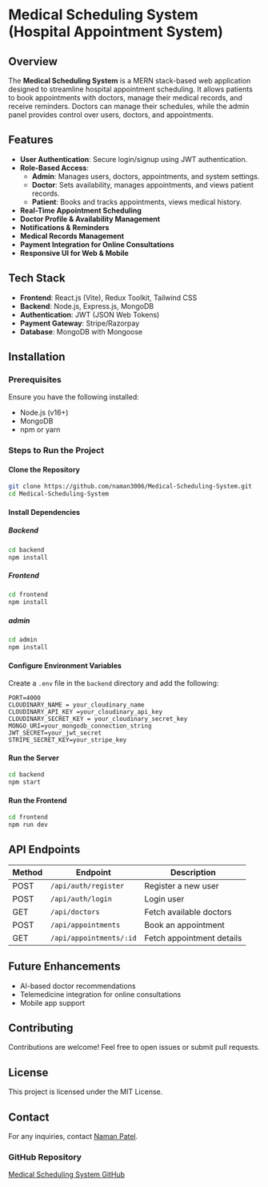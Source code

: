 # Medical Scheduling System (Hospital Appointment System)

## Overview
The **Medical Scheduling System** is a MERN stack-based web application designed to streamline hospital appointment scheduling. It allows patients to book appointments with doctors, manage their medical records, and receive reminders. Doctors can manage their schedules, while the admin panel provides control over users, doctors, and appointments.

## Features
- **User Authentication**: Secure login/signup using JWT authentication.
- **Role-Based Access**:
  - **Admin**: Manages users, doctors, appointments, and system settings.
  - **Doctor**: Sets availability, manages appointments, and views patient records.
  - **Patient**: Books and tracks appointments, views medical history.
- **Real-Time Appointment Scheduling**
- **Doctor Profile & Availability Management**
- **Notifications & Reminders**
- **Medical Records Management**
- **Payment Integration for Online Consultations**
- **Responsive UI for Web & Mobile**

## Tech Stack
- **Frontend**: React.js (Vite), Redux Toolkit, Tailwind CSS
- **Backend**: Node.js, Express.js, MongoDB
- **Authentication**: JWT (JSON Web Tokens)
- **Payment Gateway**: Stripe/Razorpay
- **Database**: MongoDB with Mongoose

## Installation

### Prerequisites
Ensure you have the following installed:
- Node.js (v16+)
- MongoDB
- npm or yarn

### Steps to Run the Project

#### Clone the Repository
```sh
git clone https://github.com/naman3006/Medical-Scheduling-System.git
cd Medical-Scheduling-System
```

#### Install Dependencies
##### Backend
```sh
cd backend
npm install
```
##### Frontend
```sh
cd frontend
npm install
```
##### admin
```sh
cd admin
npm install
```

#### Configure Environment Variables
Create a `.env` file in the `backend` directory and add the following:
```
PORT=4000
CLOUDINARY_NAME = your_cloudinary_name
CLOUDINARY_API_KEY =your_cloudinary_api_key
CLOUDINARY_SECRET_KEY = your_cloudinary_secret_key
MONGO_URI=your_mongodb_connection_string
JWT_SECRET=your_jwt_secret
STRIPE_SECRET_KEY=your_stripe_key
```

#### Run the Server
```sh
cd backend
npm start
```

#### Run the Frontend
```sh
cd frontend
npm run dev
```

## API Endpoints
| Method | Endpoint | Description |
|--------|---------|-------------|
| POST | `/api/auth/register` | Register a new user |
| POST | `/api/auth/login` | Login user |
| GET | `/api/doctors` | Fetch available doctors |
| POST | `/api/appointments` | Book an appointment |
| GET | `/api/appointments/:id` | Fetch appointment details |

## Future Enhancements
- AI-based doctor recommendations
- Telemedicine integration for online consultations
- Mobile app support

## Contributing
Contributions are welcome! Feel free to open issues or submit pull requests.

## License
This project is licensed under the MIT License.

## Contact
For any inquiries, contact [Naman Patel](mailto:your-namanpatel806@gmail.com).

### GitHub Repository
[Medical Scheduling System GitHub](https://github.com/naman3006/Medical-Scheduling-System.git)
